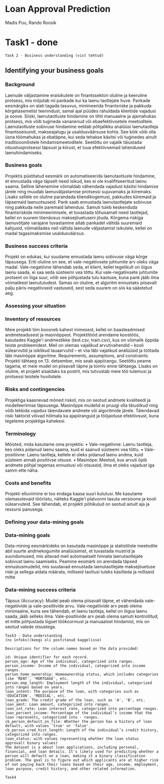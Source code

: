 # Loan Approval Prediction
Madis Puu, Rando Roosik
# Task1 - done 
```
Task 2 - Business understanding (vist tehtud)
```

## Identifying your business goals
### Background
Laenude väljastamine eraisikutele on finantssektori oluline ja keeruline protsess, mis mõjutab nii pankade kui ka laenu taotlejate huve. Pankade eesmärgiks on alati tagada tasuvus, minimeerida finantsriske ja pakkuda kõrgetasemelist teenindust, samal ajal püüdes rahuldada klientide vajadusi ja soove. Siiski, laenutaotluste hindamine on tihti manuaalne ja ajamahukas protsess, mis võib tugineda vananenud või ebaefektiivsetele meetoditele. Laenutaotluste sobivuse hindamine eeldab põhjalikku analüüsi laenutaotleja finantsseisundi, makseajalugu ja usaldusväärsuse kohta. See kõik võib olla üsna töömahukas ja ebatäpne, kui seda tehakse käsitsi või tuginedes ainult traditsioonilistele hindamismeetoditele. Seetõttu on vajalik täiustada otsustusprotsessi täpsust ja kiirust, et luua efektiivsemad lahendused laenuhindamiseks.
### Business goals
Projektis püstitatud eesmärk on automatiseerida laenutaotluste hindamine, et ennustada väga täpselt need isikud, kes ei ole kvalifitseeritud laenu saama. Selline lähenemine võimaldab vähendada vajadust käsitsi hindamise järele ning muudab laenuväljastamise protsessi sujuvamaks ja kiiremaks. Lisaks sellele on oluline parandada kliendikogemust, pakkudes kiiremaid ja täpsemaid laenuotsuseid. Pank saab ennustada laenutaotlejate sobivuse ning pakkuda neile paremaid lahendusi.
Samuti tuleb keskenduda finantsriskide minimeerimisele, et tuvastada tõhusamalt need taotlejad, kellel on suurem tõenäosus maksejõuetuseni jõuda. Kõrgema riskiga laenuvõtjate varajane tuvastamine aitab pankadel vältida suuremaid kahjusid, võimaldades neil vältida laenude väljastamist isikutele, kellel on madal tagasimaksmise usaldusväärsus.
### Business success criteria
Projekt on edukas, kui suudame ennustada laenu sobivuse väga kõrge täpsusega. Eriti oluline on see, et vale-negatiivsete juhtumite arv oleks väga madal. Vale-negatiivne tähendab seda, et klient, kellel tegelikult on õigus laenu saada, ei saa seda süsteemi vea tõttu. Kui vale-negatiivsete juhtumite protsent on liiga suur, võib see põhjustada tulu kaotuse, kuna pank jääb ilma võimalikest laenutuludest.
Samas on oluline, et algoritm ennustaks piisavalt palju päris-negatiivseid vastuseid, sest seda suurem on siis ka säästetud aeg.


### Assessing your situation
### Inventory of resources
Meie projekti tiim koosneb kahest inimesest, kellel on baasteadmised andmeteadusest ja masinõppest. Projektitööd arendame koostöös, kasutades Kaggle'i andmestikke (test.csv, train.csv), kus on võimalik õppida teiste probleemidest. Meil on olemas vajalikud arvutivahendid – kooli sülearvutid ja isiklikud lauaarvutid – et viia läbi vajalikud analüüsid ja töötada läbi masinõppe algoritme.
Requirements, assumptions, and constraints
Projekti tähtaeg on 13. detsember, mis seab ajapiirangu. Seetõttu peame tagama, et meie mudel on piisavalt täpne ja toimiv enne tähtaega. Lisaks on oluline, et projekt sisaldaks ka postrit, mis tutvustab meie töö tulemusi ja protsessi teistele huvilistele.
### Risks and contingencies
Projektiga kaasnevad mõned riskid, mis on seotud andmete kvaliteedi ja modelleerimise täpsusega. Masinõppe mudelid ei pruugi olla täiuslikud ning võib tekkida vajadus täiendavate andmete või algoritmide järele. Täiendavad riski faktorid võivad hõlmata ka ajapiiranguid ja tööjaotuse efektiivsust, kuna tegeleme projektiga kahekesi.
### Terminology
Mõisted, mida kasutame oma projektis:
•	Vale-negatiivne: Laenu taotleja, kes oleks pidanud laenu saama, kuid ei saanud süsteemi vea tõttu.
•	Vale-positiivne: Laenu taotleja, kellele ei oleks pidanud laenu andma, kuid süsteem annab positiivse otsuse.
•	Masinõpe: Meetod, kus arvuti õpib andmete põhjal tegemas ennustusi või otsuseid, ilma et oleks vajadust iga samm ette näha.
### Costs and benefits
Projekti elluviimine ei too endaga kaasa suuri kulutusi. Me kasutame olemasolevaid tööriistu, näiteks Kaggle’i platvormi tasuta versioone ja kooli sülearvuteid. See tähendab, et projekti põhikulud on seotud ainult aja ja ressursi panusega.
### Defining your data-mining goals
### Data-mining goals
Data-mining eesmärkideks on kasutada masinõppe ja statistiliste meetodite abil suurte andmekogumite analüüsimist, et tuvastada mustrid ja suundumused, mis aitavad meil automaatselt hinnata laenutaotlejate sobivust laenu saamiseks. Peamine eesmärk on arendada täpsed ennustusmudelid, mis suudavad ennustada laenutaotlejate maksejõuetuse riski ja sellega aidata määrata, milliseid taotlusi tuleks käsitleda ja milliseid mitte
### Data-mining success criteria
Täpsus (Accuracy): Mudel peab olema piisavalt täpne, et vähendada vale-negatiivide ja vale-positiivide arvu. Vale-negatiivide arv peab olema minimaalne, kuna see tähendab, et laenu taotleja, kellel on õigus laenu saada, jääb selleks ilma. Vale-positiivide arv peab olema samuti kontrollitud, et mitte põhjustada liigset töökoormust ja manuaalset hindamist, mis on seotud valede otsustega. 




```
Task3 - Data understanding
(ns infoks)(keegi oli postitanud kaggelisse)

Descriptions for the column names based on the data provided:

id: Unique identifier for each record.
person_age: Age of the individual, categorized into ranges.
person_income: Income of the individual, categorized into income ranges.
person_home_ownership: Homeownership status, which includes categories like 'RENT', 'MORTGAGE', etc.
person_emp_length: Employment length of the individual, categorized into ranges based on years.
loan_intent: The purpose of the loan, with categories such as 'EDUCATION', 'MEDICAL', etc.
loan_grade: The credit grade of the loan, such as 'A', 'B', etc.
loan_amnt: Loan amount, categorized into ranges.
loan_int_rate: Loan interest rate, categorized into percentage ranges.
loan_percent_income: Percentage of the individual’s income that the loan represents, categorized into - ranges.
cb_person_default_on_file: Whether the person has a history of loan default, with values 'true' or 'false'.
cb_person_cred_hist_length: Length of the individual’s credit history, categorized into ranges.
loan_status: with values representing whether the loan status approval( binary values)
The dataset is a about loan applications, including personal, financial, and loan details. It's likely used for predicting whether a person will default on a loan, making it a binary classification problem. The goal is to figure out which applicants are at higher risk of not paying back their loans based on their age, income, employment, loan purpose, credit history, and other related information.

```
```
Task4
```
